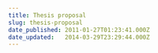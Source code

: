 ```yaml
---
title: Thesis proposal
slug: thesis-proposal
date_published: 2011-01-27T01:23:41.000Z
date_updated:   2014-03-29T23:29:44.000Z
---
```



